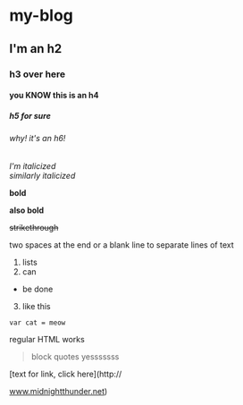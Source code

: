 # my-blog
## I'm an h2
### h3 over here
#### you KNOW this is an h4
##### h5 for sure
###### why! it's an h6!

*I'm italicized*  
_similarly italicized_

**bold** <br>

__also bold__

~~strikethrough~~

two spaces at the end  or a blank line to separate lines of text

1. lists
2. can   
  * be done
3. like this

```
var cat = meow
```
<p>regular HTML works</p>

> block quotes
> yesssssss

[text for link, click here](http://

www.midnightthunder.net)